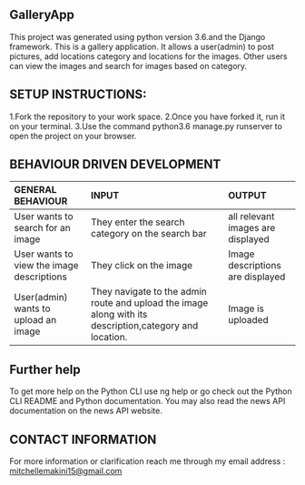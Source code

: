 ## GalleryApp

This project was generated using python version 3.6.and the Django framework. This is a gallery application. It allows a user(admin) to post pictures, add locations category and locations for the images. Other users can view the images and search for images based on category.

## SETUP INSTRUCTIONS:
1.Fork the repository to your work space.
2.Once you have forked it, run it on your terminal.
3.Use the command python3.6 manage.py runserver to open the project on your browser.



## BEHAVIOUR DRIVEN DEVELOPMENT
| GENERAL BEHAVIOUR | INPUT | OUTPUT|
|:------------------|:--------|:-----------|
|User wants to search for an image| They enter the search category on the search bar |all relevant images are displayed|
|User wants to view the image descriptions|They click on the image |Image descriptions are displayed|
|User(admin) wants to upload an image| They navigate to the admin route and upload the image along with its description,category and location.|Image is uploaded|

## Further help
To get more help on the Python CLI use ng help or go check out the Python CLI README and Python documentation. You may also read the news API documentation on the news API website.

## CONTACT INFORMATION
For more information or clarification reach me through my email address : mitchellemakini15@gmail.com